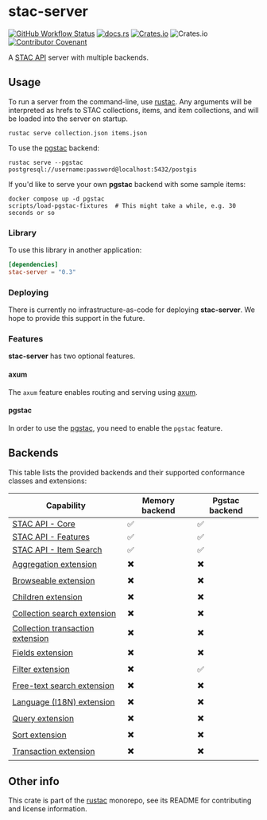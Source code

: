 # stac-server

[![GitHub Workflow Status](https://img.shields.io/github/actions/workflow/status/stac-utils/rustac/ci.yml?branch=main&style=for-the-badge)](https://github.com/stac-utils/rustac/actions/workflows/ci.yml)
[![docs.rs](https://img.shields.io/docsrs/stac-server?style=for-the-badge)](https://docs.rs/stac-server/latest/stac_server/)
[![Crates.io](https://img.shields.io/crates/v/stac-server?style=for-the-badge)](https://crates.io/crates/stac-server)
![Crates.io](https://img.shields.io/crates/l/stac-server?style=for-the-badge)
[![Contributor Covenant](https://img.shields.io/badge/Contributor%20Covenant-2.1-4baaaa.svg?style=for-the-badge)](./CODE_OF_CONDUCT)

A [STAC API](https://github.com/radiantearth/stac-api-spec) server with multiple backends.

## Usage

To run a server from the command-line, use [rustac](../cli/README.md).
Any arguments will be interpreted as hrefs to STAC collections, items, and item collections, and will be loaded into the server on startup.

```shell
rustac serve collection.json items.json
```

To use the [pgstac](https://github.com/stac-utils/pgstac) backend:

```shell
rustac serve --pgstac postgresql://username:password@localhost:5432/postgis
```

If you'd like to serve your own **pgstac** backend with some sample items:

```shell
docker compose up -d pgstac
scripts/load-pgstac-fixtures  # This might take a while, e.g. 30 seconds or so
```

### Library

To use this library in another application:

```toml
[dependencies]
stac-server = "0.3"
```

### Deploying

There is currently no infrastructure-as-code for deploying **stac-server**.
We hope to provide this support in the future.

### Features

**stac-server** has two optional features.

#### axum

The `axum` feature enables routing and serving using [axum](https://github.com/tokio-rs/axum).

#### pgstac

In order to use the [pgstac](https://github.com/stac-utils/pgstac), you need to enable the `pgstac` feature.

## Backends

This table lists the provided backends and their supported conformance classes and extensions:

| Capability | Memory backend | Pgstac backend |
| -- | -- | -- |
| [STAC API - Core](https://github.com/radiantearth/stac-api-spec/blob/release/v1.0.0/core) | ✅ | ✅ |
| [STAC API - Features](https://github.com/radiantearth/stac-api-spec/blob/release/v1.0.0/ogcapi-features) | ✅ | ✅ |
| [STAC API - Item Search](https://github.com/radiantearth/stac-api-spec/blob/release/v1.0.0/item-search) | ✅ | ✅ |
| [Aggregation extension](https://github.com/stac-api-extensions/aggregation) | ✖️ | ✖️ |
| [Browseable extension](https://github.com/stac-api-extensions/browseable) | ✖️ | ✖️ |
| [Children extension](https://github.com/stac-api-extensions/children) | ✖️ | ✖️ |
| [Collection search extension](https://github.com/stac-api-extensions/collection-search) | ✖️ | ✖️ |
| [Collection transaction extension](https://github.com/stac-api-extensions/collection-transaction) | ✖️ | ✖️ |
| [Fields extension](https://github.com/stac-api-extensions/fields) | ✖️ | ✖️ |
| [Filter extension](https://github.com/stac-api-extensions/filter) | ✖️ | ✅️ |
| [Free-text search extension](https://github.com/stac-api-extensions/freetext-search) | ✖️ | ✖️ |
| [Language (I18N) extension](https://github.com/stac-api-extensions/language) | ✖️ | ✖️ |
| [Query extension](https://github.com/stac-api-extensions/query) | ✖️ | ✖️ |
| [Sort extension](https://github.com/stac-api-extensions/sort) | ✖️ | ✖️ |
| [Transaction extension](https://github.com/stac-api-extensions/transaction) | ✖️ | ✖️ |

## Other info

This crate is part of the [rustac](https://github.com/stac-utils/rustac) monorepo, see its README for contributing and license information.
